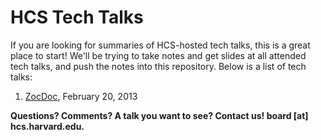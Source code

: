 HCS Tech Talks
=============

If you are looking for summaries of HCS-hosted tech talks, this is a great place to start! We'll be trying to take notes and get slides at all attended tech talks, and push the notes into this repository. Below is a list of tech talks:

1. [ZocDoc](https://github.com/hcs/techtalks/tree/master/ZocDoc), February 20, 2013

**Questions? Comments? A talk you want to see?
Contact us! board [at] hcs.harvard.edu.**
